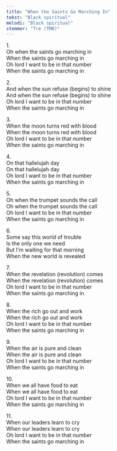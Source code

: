 ```yaml
---
title: "When the Saints Go Marching In"
tekst: "Black spiritual"
melodi: "Black spiritual"
stemmer: "Tre (TMB)"
---
```


1\.\
Oh when the saints go marching in\
When the saints go marching in\
Oh lord I want to be in that number\
When the saints go marching in

2\.\
And when the sun refuse (begins) to shine\
And when the sun refuse (begins) to shine\
Oh lord I want to be in that number\
When the saints go marching in

3\.\
When the moon turns red with blood\
When the moon turns red with blood\
Oh lord I want to be in that number\
When the saints go marching in

4\.\
On that hallelujah day\
On that hallelujah day\
Oh lord I want to be in that number\
When the saints go marching in

5\.\
Oh when the trumpet sounds the call\
Oh when the trumpet sounds the call\
Oh lord I want to be in that number\
When the saints go marching in

6\.\
Some say this world of trouble\
Is the only one we need\
But I'm waiting for that morning\
When the new world is revealed

7\.\
When the revelation (revolution) comes\
When the revelation (revolution) comes\
Oh lord I want to be in that number\
When the saints go marching in

8\.\
When the rich go out and work\
When the rich go out and work\
Oh lord I want to be in that number\
When the saints go marching in

9\.\
When the air is pure and clean\
When the air is pure and clean\
Oh lord I want to be in that number\
When the saints go marching in

10\.\
When we all have food to eat\
When we all have food to eat\
Oh lord I want to be in that number\
When the saints go marching in

11\.\
When our leaders learn to cry\
When our leaders learn to cry\
Oh lord I want to be in that number\
When the saints go marching in